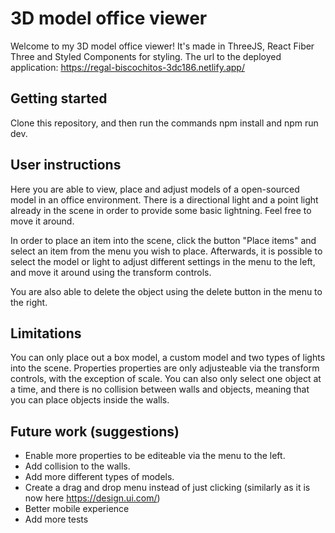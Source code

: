 # 3D model office viewer

Welcome to my 3D model office viewer! It's made in ThreeJS, React Fiber Three and Styled Components for styling.
The url to the deployed application: https://regal-biscochitos-3dc186.netlify.app/

## Getting started

Clone this repository, and then run the commands npm install and npm run dev.

## User instructions

Here you are able to view, place and adjust models of a open-sourced model in an office environment. There is a directional light and a point light already in the scene in order to provide some basic lightning. Feel free to move it around.

In order to place an item into the scene, click the button "Place items" and select an item from the menu you wish to place.
Afterwards, it is possible to select the model or light to adjust different settings in the menu to the left, and move it around using the transform controls.

You are also able to delete the object using the delete button in the menu to the right.

## Limitations

You can only place out a box model, a custom model and two types of lights into the scene.
Properties properties are only adjusteable via the transform controls, with the exception of scale.
You can also only select one object at a time, and there is no collision between walls and objects, meaning that you can place objects inside the walls.

## Future work (suggestions)

- Enable more properties to be editeable via the menu to the left.
- Add collision to the walls.
- Add more different types of models.
- Create a drag and drop menu instead of just clicking (similarly as it is now here https://design.ui.com/)
- Better mobile experience
- Add more tests
